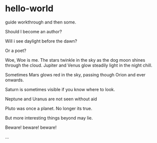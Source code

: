 # hello-world
guide workthrough  and then some.


Should I become an author?

Will i see daylight before the dawn?

Or a poet?

Woe, Woe is me.
The stars twinkle in the sky as the dog moon shines through the cloud. 
Jupiter and Venus glow steadily light in the night chill.


Sometimes Mars glows red in the sky, passing though Orion and ever onwards.

Saturn is sometimes visible if you know where to look.

Neptune and Uranus are not seen without aid

Pluto was once a planet.
No longer its true.

But more interesting things beyond may lie.


Beware! beware! beware!

...


